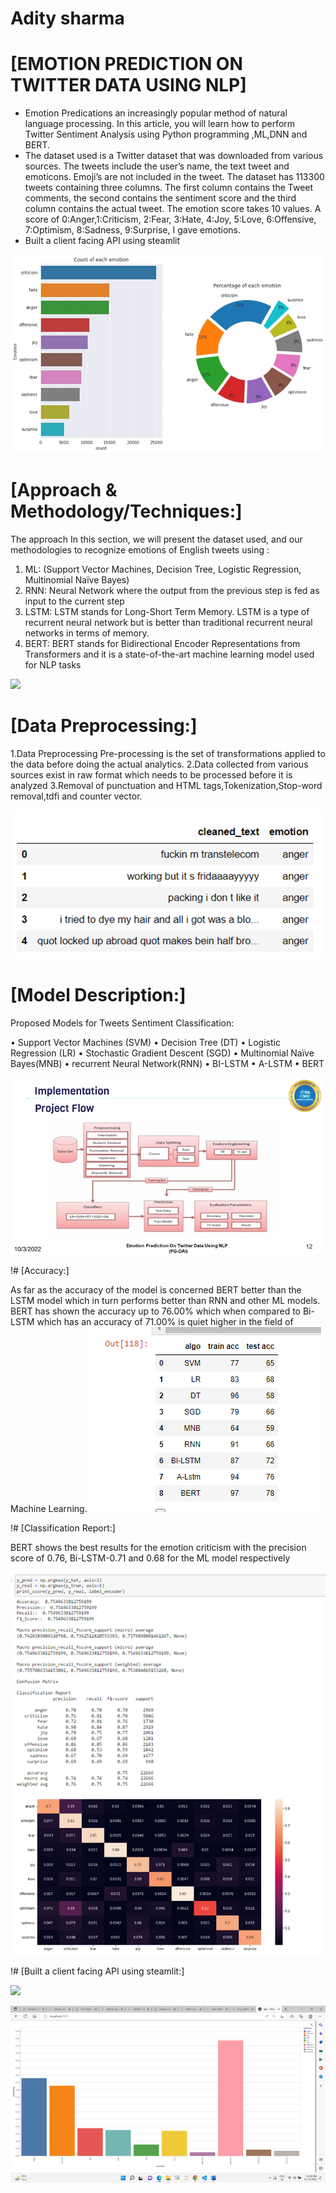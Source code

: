 # Adity sharma

# [EMOTION PREDICTION ON TWITTER DATA USING NLP] 
* Emotion Predications an increasingly popular method of natural language processing. In this article, you will learn how to perform Twitter Sentiment Analysis using Python programming ,ML,DNN and BERT.
* The dataset used is a Twitter dataset that was downloaded from various sources. The tweets include the user’s name, the text tweet and emoticons. Emoji’s are not included in the tweet. The dataset has 113300 tweets containing three columns. The first column contains the Tweet comments, the second contains the sentiment score and the third column contains the actual tweet. The emotion score takes 10 values. A score of 0:Anger,1:Criticism, 2:Fear, 3:Hate, 4:Joy, 5:Love, 6:Offensive, 7:Optimism, 8:Sadness, 9:Surprise, I gave emotions. 
* Built a client facing API using steamlit

 ![](/images/1_7kxtIjXsYeFHy4GcglUo-w.png)


# [Approach & Methodology/Techniques:]
The approach In this section, we will present the dataset used, and our methodologies to recognize emotions of English tweets using :
1.	ML: (Support Vector Machines, Decision Tree, Logistic Regression, Multinomial Naïve Bayes)
2.	RNN: Neural Network where the output from the previous step is fed as input to the current step
3.	LSTM: LSTM stands for Long-Short Term Memory. LSTM is a type of recurrent neural network but is better than traditional recurrent neural networks in terms of memory.
4.	BERT: BERT stands for Bidirectional Encoder Representations from Transformers and it is a state-of-the-art machine learning model used for NLP tasks

![](/images/matrix_results.png)

# [Data Preprocessing:]
1.Data Preprocessing Pre-processing is the set of transformations applied to the data before doing the actual analytics. 
2.Data collected from various sources exist in raw format which needs to be processed before it is analyzed
3.Removal of punctuation and HTML tags,Tokenization,Stop-word removal,tdfi and counter vector.


![](/images/1_nRs1gy7heJYhT2xBf85mhA.png)

# [Model Description:]
Proposed Models for Tweets Sentiment Classification:

•	Support Vector Machines (SVM)
•	Decision Tree (DT)
•	Logistic Regression (LR)
•	Stochastic Gradient Descent (SGD)
•	Multinomial Naïve Bayes(MNB)
•	recurrent Neural Network(RNN)
•	BI-LSTM
•	A-LSTM 
•	BERT



![](/images/1_8jXFUTIphNkSjWgmRrG1Xw.png)



!# [Accuracy:]

As far as the accuracy of the model is concerned BERT better than the LSTM model which in turn performs better than RNN and other ML models. BERT has shown the accuracy up to 76.00% which when compared to Bi-LSTM which has an accuracy of 71.00% is quiet higher in the field of Machine Learning.
![](/images/accuary%20reult.png)

!# [Classification Report:]

BERT shows the best results for the emotion criticism with the precision score of 0.76, Bi-LSTM-0.71 and 0.68 for the ML model respectively


![](/images/bert%20result.png)

!# [Built a client facing API using steamlit:]


![](/images/matrix_results.png)


![](/images/app%20graph.png)








